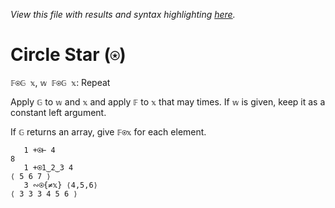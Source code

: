 *View this file with results and syntax highlighting [here](https://mlochbaum.github.io/BQN/help/⍟repeat.html).*

# Circle Star (`⍟`)

`𝔽⍟𝔾 𝕩`, `𝕨 𝔽⍟𝔾 𝕩`: Repeat

Apply `𝔾` to `𝕨` and `𝕩` and apply `𝔽` to `𝕩` that may times. If `𝕨` is given, keep it as a constant left argument.

If `𝔾` returns an array, give `𝔽⍟𝕩` for each element.

       1 +⍟⊢ 4
    8
       1 +⍟1‿2‿3 4
    ⟨ 5 6 7 ⟩
       3 ∾⍟{≠𝕩} ⟨4,5,6⟩
    ⟨ 3 3 3 4 5 6 ⟩

